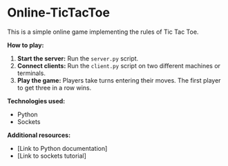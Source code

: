 # Online-TicTacToe
This is a simple online game implementing the rules of Tic Tac Toe.

**How to play:**
1. **Start the server:** Run the `server.py` script.
2. **Connect clients:** Run the `client.py` script on two different machines or terminals.
3. **Play the game:** Players take turns entering their moves. The first player to get three in a row wins.

**Technologies used:**
* Python
* Sockets

**Additional resources:**
* [Link to Python documentation]
* [Link to sockets tutorial]
